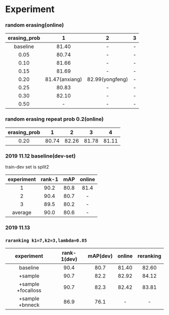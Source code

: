 # Experiment
### random erasing(online)

| erasing_prob |       1        |        2        |   3   |
| :----------: | :------------: | :-------------: | :---: |
|   baseline   |     81.40      |        -        |   -   |
|     0.05     |     80.74      |        -        |   -   |
|     0.10     |     81.66      |        -        |   -   |
|     0.15     |     81.69      |        -        |   -   |
|     0.20     | 81.47(anxiang) | 82.99(yongfeng) |   -   |
|     0.25     |     80.83      |        -        |   -   |
|     0.30     |     82.10      |        -        |   -   |
|     0.50     |       -        |        -        |   -   |


### random erasing repeat prob 0.2(online)

| erasing_prob |   1   |   2   |   3   |   4   |
| :----------: | :---: | :---: | :---: | :---: |
|     0.20     | 80.74 | 82.26 | 81.78 | 81.11 |


### 2019 11.12 baseline(dev-set)
train-dev set is split2

| experiment | rank-1 |  mAP  | online |
| :--------: | :----: | :---: | :----: |
|     1      |  90.2  | 80.8  |  81.4  |
|     2      |  90.4  | 80.7  |   -    |
|     3      |  89.5  | 80.2  |   -    |
|  average   |  90.0  | 80.6  |   -    |

### 2019 11.13 
### `raranking k1=7,k2=3,lambda=0.85`
|     experiment      | rank-1(dev) | mAP(dev) | online | reranking |
| :-----------------: | :---------: | :------: | :----: | :-------: |
|      baseline       |    90.4     |   80.7   | 81.40  |   82.60   |
|       +sample       |    90.7     |   82.2   | 82.92  |   84.12   |
| +sample  +focalloss |    90.7     |   82.3   | 82.42  |   83.81   |
|  +sample  +bnneck   |    86.9     |   76.1   |   -    |     -     |